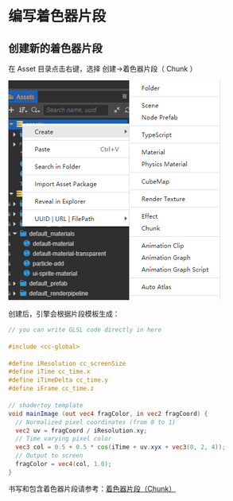 # 编写着色器片段

## 创建新的着色器片段

在 Asset 目录点击右键，选择 创建->着色器片段（ Chunk ） 

![](img/create-chunk.png)

创建后，引擎会根据片段模板生成：

```glsl
// you can write GLSL code directly in here

#include <cc-global>

#define iResolution cc_screenSize
#define iTime cc_time.x
#define iTimeDelta cc_time.y
#define iFrame cc_time.z

// shadertoy template
void mainImage (out vec4 fragColor, in vec2 fragCoord) {
  // Normalized pixel coordinates (from 0 to 1)
  vec2 uv = fragCoord / iResolution.xy;
  // Time varying pixel color
  vec3 col = 0.5 + 0.5 * cos(iTime + uv.xyx + vec3(0, 2, 4));
  // Output to screen
  fragColor = vec4(col, 1.0);
}
```

书写和包含着色器片段请参考：[着色器片段（Chunk）](effect-chunk-index.md)

<!-- 

## 包含着色器片段

## 书写着色器片段

-->


